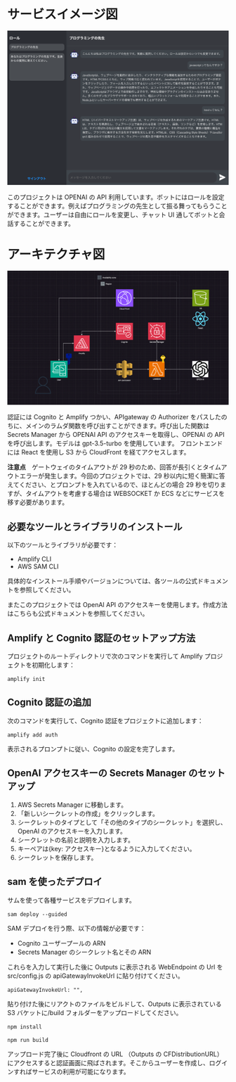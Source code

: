 # サービスイメージ図

![Alt text for the image](serviceimage.png)

このプロジェクトは OPENAI の API 利用しています。ボットにはロールを設定することができます。例えばプログラミングの先生として振る舞ってもらうことができます。ユーザーは自由にロールを変更し、チャット UI 通してボットと会話することができます。

# アーキテクチャ図

![Alt text for the image](GPTGRAM.drawio.png)

認証には Cognito と Amplify つかい、APIgateway の Authorizer をパスしたのちに、メインのラムダ関数を呼び出すことができます。呼び出した関数は Secrets Manager から OPENAI API のアクセスキーを取得し、OPENAI の API を呼び出します。モデルは gpt-3.5-turbo を使用しています。
フロントエンドには React を使用し S3 から CloudFront を経てアクセスします。

**注意点**　ゲートウェイのタイムアウトが 29 秒のため、回答が長引くとタイムアウトエラーが発生します。今回のプロジェクトでは、29 秒以内に短く簡潔に答えてください、とプロンプトを入れているので、ほとんどの場合 29 秒を切りますが、タイムアウトを考慮する場合は WEBSOCKET か ECS などにサービスを移す必要があります。

## 必要なツールとライブラリのインストール

以下のツールとライブラリが必要です：

-   Amplify CLI
-   AWS SAM CLI

具体的なインストール手順やバージョンについては、各ツールの公式ドキュメントを参照してください。

またこのプロジェクトでは OpenAI API のアクセスキーを使用します。作成方法はこちらも公式ドキュメントを参照してください。

## Amplify と Cognito 認証のセットアップ方法

プロジェクトのルートディレクトリで次のコマンドを実行して Amplify プロジェクトを初期化します：

```
amplify init
```

## Cognito 認証の追加

次のコマンドを実行して、Cognito 認証をプロジェクトに追加します：

```
amplify add auth
```

表示されるプロンプトに従い、Cognito の設定を完了します。

## OpenAI アクセスキーの Secrets Manager のセットアップ

1. AWS Secrets Manager に移動します。
2. 「新しいシークレットの作成」をクリックします。
3. シークレットのタイプとして「その他のタイプのシークレット」を選択し、OpenAI のアクセスキーを入力します。
4. シークレットの名前と説明を入力します。
5. キーペアは{key: アクセスキー}となるように入力してください。
6. シークレットを保存します。

## sam を使ったデプロイ

サムを使って各種サービスをデプロイします。

```
sam deploy --guided
```

SAM デプロイを行う際、以下の情報が必要です：

-   Cognito ユーザープールの ARN
-   Secrets Manager のシークレット名とその ARN

これらを入力して実行した後に Outputs に表示される WebEndpoint の Url を src/config.js の apiGatewayInvokeUrl に貼り付けてください。

```
apiGatewayInvokeUrl: "",
```

貼り付けた後にリアクトのファイルをビルドして、Outputs に表示されている S3 バケットに/build フォルダーをアップロードしてください。

```
npm install
```

```
npm run build
```

アップロード完了後に Cloudfront の URL （Outputs の CFDistributionURL）にアクセスすると認証画面に飛ばされます。そこからユーザーを作成し、ログインすればサービスの利用が可能になります。

